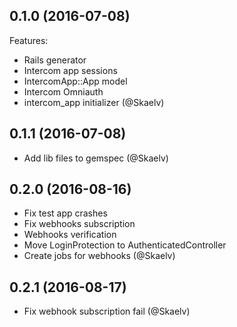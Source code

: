 ## 0.1.0 (2016-07-08)

Features:

  * Rails generator
  * Intercom app sessions
  * IntercomApp::App model
  * Intercom Omniauth
  * intercom_app initializer (@Skaelv)

## 0.1.1 (2016-07-08)

  * Add lib files to gemspec (@Skaelv)

## 0.2.0 (2016-08-16)

  * Fix test app crashes
  * Fix webhooks subscription
  * Webhooks verification
  * Move LoginProtection to AuthenticatedController
  * Create jobs for webhooks (@Skaelv)

## 0.2.1 (2016-08-17)

  * Fix webhook subscription fail (@Skaelv)
